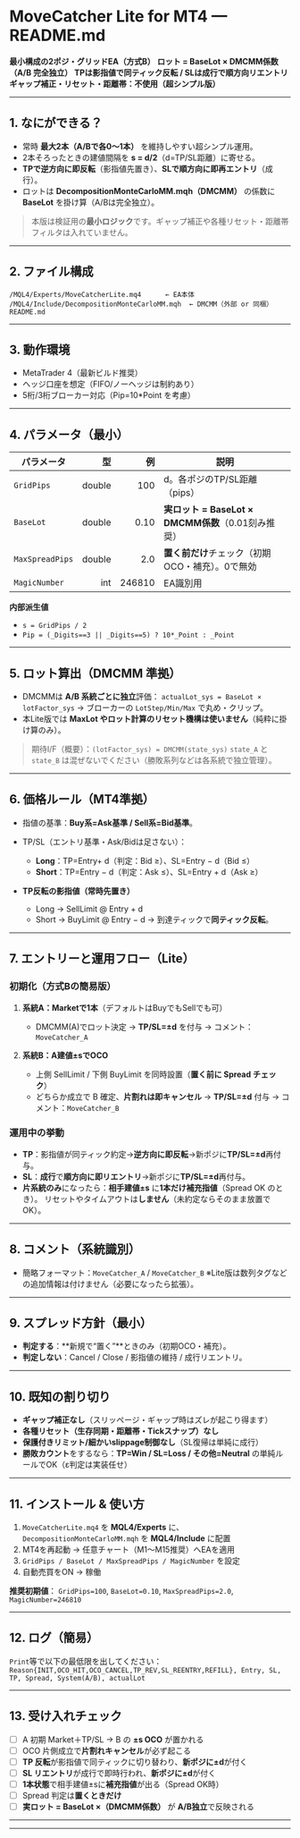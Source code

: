 # MoveCatcher Lite for MT4 — README.md

**最小構成の2ポジ・グリッドEA（方式B）**
**ロット = BaseLot × DMCMM係数（A/B 完全独立）**
**TPは影指値で同ティック反転 / SLは成行で順方向リエントリ**
**ギャップ補正・リセット・距離帯：不使用（超シンプル版）**

---

## 1. なにができる？

* 常時 **最大2本（A/Bで各0〜1本）** を維持しやすい超シンプル運用。
* 2本そろったときの建値間隔を **s = d/2**（d=TP/SL距離）に寄せる。
* **TPで逆方向に即反転**（影指値先置き）、**SLで順方向に即再エントリ**（成行）。
* ロットは **DecompositionMonteCarloMM.mqh（DMCMM）** の係数に **BaseLot** を掛け算（A/Bは完全独立）。

> 本版は検証用の**最小ロジック**です。ギャップ補正や各種リセット・距離帯フィルタは入れていません。

---

## 2. ファイル構成

```
/MQL4/Experts/MoveCatcherLite.mq4      ← EA本体
/MQL4/Include/DecompositionMonteCarloMM.mqh  ← DMCMM（外部 or 同梱）
README.md
```

---

## 3. 動作環境

* MetaTrader 4（最新ビルド推奨）
* ヘッジ口座を想定（FIFO/ノーヘッジは制約あり）
* 5桁/3桁ブローカー対応（Pip=10\*Point を考慮）

---

## 4. パラメータ（最小）

| パラメータ           |      型 |      例 | 説明                                     |
| --------------- | -----: | -----: | -------------------------------------- |
| `GridPips`      | double |    100 | d。各ポジのTP/SL距離（pips）                    |
| `BaseLot`       | double |   0.10 | **実ロット = BaseLot × DMCMM係数**（0.01刻み推奨） |
| `MaxSpreadPips` | double |    2.0 | **置く前だけ**チェック（初期OCO・補充）。0で無効           |
| `MagicNumber`   |    int | 246810 | EA識別用                                  |

**内部派生値**

* `s = GridPips / 2`
* `Pip = (_Digits==3 || _Digits==5) ? 10*_Point : _Point`

---

## 5. ロット算出（DMCMM 準拠）

* DMCMMは **A/B 系統ごとに独立**評価：
  `actualLot_sys = BaseLot × lotFactor_sys` → ブローカーの `LotStep/Min/Max` で丸め・クリップ。
* 本Lite版では **MaxLot やロット計算のリセット機構は使いません**（純粋に掛け算のみ）。

> 期待I/F（概要）：`(lotFactor_sys) = DMCMM(state_sys)`
> `state_A` と `state_B` は混ぜないでください（勝敗系列などは各系統で独立管理）。

---

## 6. 価格ルール（MT4準拠）

* 指値の基準：**Buy系=Ask基準 / Sell系=Bid基準**。
* TP/SL（エントリ基準・Ask/Bidは足さない）：

  * **Long**：TP=Entry+ d（判定：Bid ≥）、SL=Entry − d（Bid ≤）
  * **Short**：TP=Entry − d（判定：Ask ≤）、SL=Entry + d（Ask ≥）
* **TP反転の影指値（常時先置き）**

  * Long → SellLimit @ Entry + d
  * Short → BuyLimit  @ Entry − d
    → 到達ティックで**同ティック反転**。

---

## 7. エントリーと運用フロー（Lite）

### 初期化（方式Bの簡易版）

1. **系統A：Marketで1本**（デフォルトはBuyでもSellでも可）

   * DMCMM(A)でロット決定 → **TP/SL=±d** を付与 → コメント：`MoveCatcher_A`
2. **系統B：A建値±sでOCO**

   * 上側 SellLimit / 下側 BuyLimit を同時設置（**置く前に Spread チェック**）
   * どちらか成立で B 確定、**片割れは即キャンセル** → **TP/SL=±d** 付与 → コメント：`MoveCatcher_B`

### 運用中の挙動

* **TP**：影指値が同ティック約定→**逆方向に即反転**→新ポジに**TP/SL=±d**再付与。
* **SL**：**成行**で**順方向に即リエントリ**→新ポジに**TP/SL=±d**再付与。
* **片系統のみ**になったら：**相手建値±s** に**1本だけ補充指値**（Spread OK のとき）。
  リセットやタイムアウトは**しません**（未約定ならそのまま放置でOK）。

---

## 8. コメント（系統識別）

* 簡略フォーマット：`MoveCatcher_A` / `MoveCatcher_B`
  ※Lite版は数列タグなどの追加情報は付けません（必要になったら拡張）。

---

## 9. スプレッド方針（最小）

* **判定する**：\*\*新規で“置く”\*\*ときのみ（初期OCO・補充）。
* **判定しない**：Cancel / Close / 影指値の維持 / 成行リエントリ。

---

## 10. 既知の割り切り

* **ギャップ補正なし**（スリッページ・ギャップ時はズレが起こり得ます）
* **各種リセット（生存同期・距離帯・Tickスナップ）なし**
* **保護付きリミット/細かいslippage制御なし**（SL復帰は単純に成行）
* **勝敗カウント**をするなら：**TP=Win / SL=Loss / その他=Neutral** の単純ルールでOK（ε判定は実装任せ）

---

## 11. インストール & 使い方

1. `MoveCatcherLite.mq4` を **MQL4/Experts** に、`DecompositionMonteCarloMM.mqh` を **MQL4/Include** に配置
2. MT4を再起動 → 任意チャート（M1〜M15推奨）へEAを適用
3. `GridPips / BaseLot / MaxSpreadPips / MagicNumber` を設定
4. 自動売買をON → 稼働

**推奨初期値**：
`GridPips=100`, `BaseLot=0.10`, `MaxSpreadPips=2.0`, `MagicNumber=246810`

---

## 12. ログ（簡易）

`Print`等で以下の最低限を出してください：
`Reason{INIT,OCO_HIT,OCO_CANCEL,TP_REV,SL_REENTRY,REFILL}, Entry, SL, TP, Spread, System(A/B), actualLot`

---

## 13. 受け入れチェック

* [ ] A 初期 Market＋TP/SL → B の **±s OCO** が置かれる
* [ ] OCO 片側成立で**片割れキャンセル**が必ず起こる
* [ ] **TP 反転**が影指値で同ティックに切り替わり、**新ポジに±d**が付く
* [ ] **SL リエントリ**が成行で即時行われ、**新ポジに±d**が付く
* [ ] **1本状態**で相手建値±sに**補充指値**が出る（Spread OK時）
* [ ] Spread 判定は**置くときだけ**
* [ ] **実ロット = BaseLot ×（DMCMM係数）** が **A/B独立**で反映される

---

---
